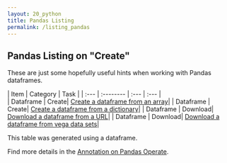 ```yaml
---
layout: 20_python
title: Pandas Listing
permalink: /listing_pandas
---
```


## Pandas Listing on "Create"

These are just some hopefully useful hints when working with Pandas dataframes.

|  Item |  Category |  Task |
| :---            |    :--------   |  :--- |  :--- |  
| Dataframe | Create| [Create a dataframe from an array](pandas_df_ops#create-a-dataframe-from-an-array)| 
| Dataframe | Create| [Create a dataframe from a dictionary](pandas_df_ops#create-a-dataframe-from-a-dictionary)| 
| Dataframe | Download| [Download a dataframe from a URL](pandas_df_ops#download-a-dataframe-from-a-url)| 
| Dataframe | Download| [Download a dataframe from vega data sets](pandas_df_ops#download-a-dataframe-from-vega-data-sets)| 

This table was generated using a dataframe. 

Find more details in the [Annotation on Pandas Operate](pandas_operate_annotations).